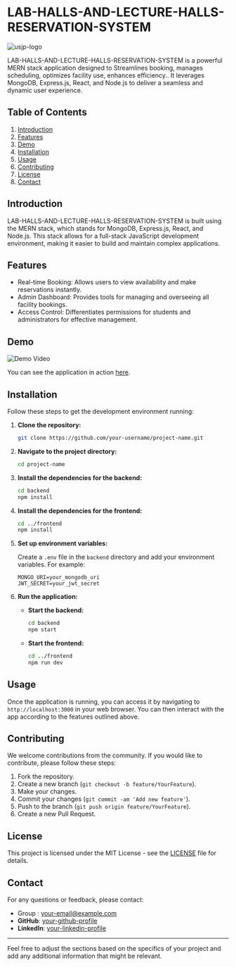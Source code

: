 # LAB-HALLS-AND-LECTURE-HALLS-RESERVATION-SYSTEM

![usjp-logo](https://github.com/user-attachments/assets/10feca35-24a7-40f3-8185-411457367567)

LAB-HALLS-AND-LECTURE-HALLS-RESERVATION-SYSTEM is a powerful MERN stack application designed to Streamlines booking, manages scheduling, optimizes facility use, enhances efficiency.. It leverages MongoDB, Express.js, React, and Node.js to deliver a seamless and dynamic user experience.

## **Table of Contents**

1. [Introduction](#introduction)
2. [Features](#features)
3. [Demo](#demo)
4. [Installation](#installation)
5. [Usage](#usage)
6. [Contributing](#contributing)
7. [License](#license)
8. [Contact](#contact)

## **Introduction**

LAB-HALLS-AND-LECTURE-HALLS-RESERVATION-SYSTEM is built using the MERN stack, which stands for MongoDB, Express.js, React, and Node.js. This stack allows for a full-stack JavaScript development environment, making it easier to build and maintain complex applications.

## **Features**

- Real-time Booking: Allows users to view availability and make reservations instantly.
- Admin Dashboard: Provides tools for managing and overseeing all facility bookings.
- Access Control: Differentiates permissions for students and administrators for effective management.

## **Demo**

![Demo Video](path-to-your-demo-video.gif)

You can see the application in action [here](link-to-live-demo).

## **Installation**

Follow these steps to get the development environment running:

1. **Clone the repository:**

   ```bash
   git clone https://github.com/your-username/project-name.git
   ```

2. **Navigate to the project directory:**

   ```bash
   cd project-name
   ```

3. **Install the dependencies for the backend:**

   ```bash
   cd backend
   npm install
   ```

4. **Install the dependencies for the frontend:**

   ```bash
   cd ../frontend
   npm install
   ```

5. **Set up environment variables:**

   Create a `.env` file in the `backend` directory and add your environment variables. For example:

   ```env
   MONGO_URI=your_mongodb_uri
   JWT_SECRET=your_jwt_secret
   ```

6. **Run the application:**

   - **Start the backend:**

     ```bash
     cd backend
     npm start
     ```

   - **Start the frontend:**

     ```bash
     cd ../frontend
     npm run dev
     ```

## **Usage**

Once the application is running, you can access it by navigating to `http://localhost:3000` in your web browser. You can then interact with the app according to the features outlined above.

## **Contributing**

We welcome contributions from the community. If you would like to contribute, please follow these steps:

1. Fork the repository.
2. Create a new branch (`git checkout -b feature/YourFeature`).
3. Make your changes.
4. Commit your changes (`git commit -am 'Add new feature'`).
5. Push to the branch (`git push origin feature/YourFeature`).
6. Create a new Pull Request.

## **License**

This project is licensed under the MIT License - see the [LICENSE](LICENSE) file for details.

## **Contact**

For any questions or feedback, please contact:

- Group : [your-email@example.com](mailto:your-email@example.com)
- **GitHub**: [your-github-profile](https://github.com/your-username)
- **LinkedIn**: [your-linkedin-profile](https://www.linkedin.com/in/your-linkedin-profile)

---

Feel free to adjust the sections based on the specifics of your project and add any additional information that might be relevant.
